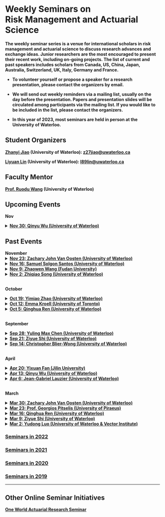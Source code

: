 # Weekly Seminars on <br/> Risk Management and Actuarial Science

<b>The weekly seminar series is a venue for international scholars in risk management and actuarial science to discuss research advances and exchange ideas. Junior researchers are the most encouraged to present their recent work, including on-going projects. The list of current and past speakers includes scholars from Canada, US, China, Japan, Australia, Switzerland, UK, Italy, Germany and France. </b>

* <b>To volunteer yourself or propose a speaker for a research presentation, please contact the organizers by email. </b>

* <b>We will send out weekly reminders via a mailing list, usually on the day before the presentation. Papers and presentation slides will be circulated among participants via the mailing list. If you would like to be included in the list, please contact the organizers.</b>

* <b>In this year of 2023, most seminars are held in person at the University of Waterloo.

## Student Organizers

<b>[Zhanyi Jiao](https://zhanyij.github.io/) (University of Waterloo):
<a href="mailto:z27jiao@uwaterloo.ca">z27jiao@uwaterloo.ca</a></b>

<b>[Liyuan Lin](https://liyuan-lin.github.io/Liyuan/) (University of Waterloo):
<a href="mailto:l89lin@uwaterloo.ca">l89lin@uwaterloo.ca</a></b>

 


## Faculty Mentor
<b>[Prof. Ruodu Wang](http://sas.uwaterloo.ca/~wang/) (University of Waterloo) </b>


## Upcoming Events
<body>

<b>Nov</b>

<details>
      <summary><u><b>Nov 30: Qinyu Wu (University of Waterloo)  </b></u></summary>
        <ol>
          <blockquote>
            <p><b> Title: Model Aggregation for Risk Evaluation and Robust Optimization </b></p>
            <p><b> Speaker: Qinyu Wu (Postdoc Fellow, University of Waterloo) </b></p>
            <p><b> Time:  14:00 - 15:30 pm, Nov 30, 2023 (Thu) </b></p>
            <p><b> Location: M3 3127 </b></p>
            <p><b> Abstract: We introduce a new approach for prudent risk evaluation based on stochastic dominance, which will be called the model aggregation (MA) approach. In contrast to the classic worst-case risk (WR) approach, the MA approach produces not only a robust value of risk evaluation but also a robust distributional model, independent of any specific risk measure. The MA risk evaluation can be computed through explicit formulas in the lattice theory of stochastic dominance, and under some standard assumptions, the MA robust optimization admits a convex-program reformulation. The MA approach for Wasserstein and mean-variance uncertainty sets admits explicit formulas for the obtained robust models. Via an equivalence property between the MA and the WR approaches, new axiomatic characterizations are obtained for the Value-at-Risk (VaR) and the Expected Shortfall (ES, also known as CVaR).  The new approach is illustrated with various risk measures and examples from portfolio optimization.
   </b></p>
          </blockquote>
        </ol>
</details>  

</body>


## Past Events

<body>
<b>November</b>
<details>
      <summary><u><b>Nov 23: Zachary John Van Oosten (University of Waterloo)  </b></u></summary>
        <ol>
          <blockquote>
            <p><b> Title: Coherent Extensions </b></p>
            <p><b> Speaker: Zachary John Van Oosten (PhD Student, University of Waterloo) </b></p>
            <p><b> Time:  14:00 - 15:30 pm, Nov 23, 2023 (Thu) </b></p>
            <p><b> Location: M3 3127 </b></p>
            <p><b> Abstract: In this talk, I will discuss some preliminary results on extending coherent risk measures defined on the subspace of random variables that are measurable with respect to a coarser-sigma-algebra. These extensions will be called coherent extensions and this concept is motivated by my earlier project on partially law-invariant coherent risk measures.  I will include some questions I am currently working on and a brief description of what I hope to get out of the project.
   </b></p>
          </blockquote>
        </ol>
</details> 
 
<details>
      <summary><u><b>Nov 16: Samuel Solgon Santos (University of Waterloo)  </b></u></summary>
        <ol>
          <blockquote>
            <p><b> Title: The (possibly) undesirable aspects of comonotonic additive risk measures: a literature review </b></p>
            <p><b> Speaker: Samuel Solgon Santos (Postdoc Fellow, University of Waterloo) </b></p>
            <p><b> Time:  14:00 - 15:30 pm, Nov 16, 2023 (Thu) </b></p>
            <p><b> Location: M3 3127 </b></p>
            <p><b> Abstract: The theory of risk measures has grown enormously in the last twenty years. In particular, risk measures satisfying the axiom of comonotonic additivity were extensively studied, arguably because of the plethora of results indicating interesting aspects of such risk measures. Recent research, however, has shown that this axiom is incompatible with properties that are central in specific contexts. In this paper we present a literature review of these incompatibilities.
   </b></p>
          </blockquote>
        </ol>
</details>  

<details>
      <summary><u><b>Nov 9: Zhaowen Wang (Fudan University)  </b></u></summary>
        <ol>
          <blockquote>
            <p><b> Title: CoVaR Under Asymptotic Independence </b></p>
            <p><b> Speaker: Zhaowen Wang (PhD Student, Fudan University) </b></p>
            <p><b> Time:  14:00 - 15:30 pm, Nov 9, 2023 (Thu) </b></p>
            <p><b> Location: M3 3127 </b></p>
            <p><b> Abstract: There has been increasing interest in measuring systemic risk since the global financial crisis of 2007-2009. Accurate assessment of systemic risk would enable regulators to introduce suitable policies to mitigate the risk as well as allow individual institutions to monitor their vulnerability to market movements. One popular measure of systemic risk is the conditional value-at-risk (CoVaR), proposed by Adrian and Brunnermeier (2011). We develop a methodology to estimate CoVaR semi-parametrically under asymptotic independence within the framework of bivariate extreme value theory. There is growing attention on asymptotic independent pairs in quantitative risk management. We use parametric modelling of the bivariate extremal structure to address data sparsity in the joint tail regions and prove consistency of the proposed estimator. The performance of the estimator is illustrated via simulation studies and a real data example.   </b></p>
          </blockquote>
        </ol>
</details>  
 
<details>
      <summary><u><b>Nov 2: Zhiqiao Song (University of Waterloo)  </b></u></summary>
        <ol>
          <blockquote>
            <p><b> Title: Distributionally Robust Mean-Variance Portfolio Selection with Wasserstein Distances </b></p>
            <p><b> Speaker: Zhiqiao Song (PhD Student, University of Waterloo) </b></p>
            <p><b> Time:  14:00 - 15:30 pm, Nov 2, 2023 (Thu) </b></p>
            <p><b> Location: M3 3127 </b></p>
            <p><b> Abstract: This presentation will delve into various financial models related to portfolio selection. We will revisit the Markowitz’s mean-variance model, Fama-French model, as well as Black-Litterman model, and introduce a distributionally robust model newly proposed in the paper “Blanchet, J., Chen, L., and Zhou, X. Y. (2022). Distributionally Robust Mean-Variance Portfolio Selection with Wasserstein Distances.” This paper studies the robust portfolio selection problem with distributional uncertainty centered around the empirical measure and dictate the discrepancy between probability measures by Wasserstein distance. The problem is reformulated as an empirical variance minimization problem with an additional regularization term. Recently developed inference methodology is applied in order to define the size of the distributional uncertainty and the associated robust target return. Finally, a brief comparison would be provided to illustrate the performance of the models.   </b></p>
          </blockquote>
        </ol>
</details>  
<br>

<b>October</b>
<details>
      <summary><u><b>Oct 19: Yimiao Zhao (University of Waterloo)  </b></u></summary>
        <ol>
          <blockquote>
            <p><b> Title: Catastrophe Risk Pooling </b></p>
            <p><b> Speaker: Yimiao Zhao (PhD Student, University of Waterloo) </b></p>
            <p><b> Time:  14:00 - 15:30 pm, Oct 19, 2023 (Thu) </b></p>
            <p><b> Location: M3 3127 </b></p>
            <p><b> Abstract: The ongoing climate change causes natural disaster losses are on the rise. The huge gap between actual and insured losses, however, is growing. Insurance-based solutions are receiving increasing attention to mitigate disaster and climate risks. Due to the features of catastrophic risks, catastrophe insurance market has failed to provide sufficient protections. In this paper we discuss how pooling catastrophe risks from various geographies and perils can be an effective tool for diversifying catastrophic risks and reducing risk premiums. Simulations are provided to illustrate our results. </b></p>
          </blockquote>
        </ol>
</details>  

<details>
      <summary><u><b>Oct 12: Emma Kroell (University of Toronto)  </b></u></summary>
        <ol>
          <blockquote>
            <p><b> Title: Optimal Robust Reinsurance with Multiple Insurers </b></p>
            <p><b> Speaker: Emma Kroell (PhD Candidate, University of Toronto) </b></p>
            <p><b> Time:  14:00 - 15:30 pm, Oct 12, 2023 (Thu) </b></p>
            <p><b> Location: M3 3127 </b></p>
            <p><b> Abstract: We study a reinsurer who faces multiple sources of model uncertainty. The reinsurer offers contracts to n insurers whose claims follow different compound Poisson processes. As the reinsurer is uncertain about the insurers’ claim severity distributions and frequencies, they design reinsurance contracts that maximise their expected wealth subject to an entropy penalty. Insurers meanwhile seek to maximise their expected utility without ambiguity. We solve this continuous-time Stackelberg game for general reinsurance contracts and find that the reinsurer prices under a distortion of the barycentre of the insurers’ models. We apply our results to proportional reinsurance and excess-of-loss reinsurance contracts and illustrate the solutions numerically. </b></p>
          </blockquote>
        </ol>
</details>  

<details>
      <summary><u><b>Oct 5: Qinghua Ren (University of Waterloo)  </b></u></summary>
        <ol>
          <blockquote>
            <p><b> Title: Risk sharing under heterogeneous beliefs without convexity </b></p>
            <p><b> Speaker: Qinghua Ren (PhD Student, University of Waterloo) </b></p>
            <p><b> Time:  14:00 - 15:30 pm, Oct 5, 2023 (Thu) </b></p>
            <p><b> Location: M3 3127 </b></p>
            <p><b> Abstract: This talk delves into the paper "Liebrich, F. B. (2021). Risk sharing under heterogeneous beliefs without convexity. " The paper aims to find Pareto-optimal allocations of risk among finitely many agents. The associated individual risk measures are assumed to be consistent with the respective second-order stochastic dominance relations, but with respect to potentially heterogeneous reference probability measures. The paper provides a simple sufficient condition for the existence of Pareto optima. Furthermore, the results are extended to capital requirements with multidimensional security markets. </b></p>
          </blockquote>
        </ol>
</details>  
<br>

 
<b>September</b>

<details>
      <summary><u><b>Sep 28: Yuling Max Chen (University of Waterloo)  </b></u></summary>
        <ol>
          <blockquote>
            <p><b> Title: Reinforcement Learning Approaches to Stochastic Control Problems: A Bidirectional Introduction</b></p>
            <p><b> Speaker: Yuling Max Chen (PhD Student, University of Waterloo) </b></p>
            <p><b> Time:  14:00 - 15:30 pm, Sep 28, 2023 (Thu) </b></p>
            <p><b> Location: M3 3127 </b></p>
            <p><b> Abstract: Reinforcement Learning (RL) is the Computer Science counterpart of the statisticians’ Stochastic Control (SC) problem, both seeking optimal solutions for sequential decision-making problems modeled by Markov Decision Processes (MDPs). This presentation explores RL in a bidirectional manner. Starting gently from the SC perspective, we demonstrate how RL enhances exploration and exploitation in classical control problems, comparing RL-facilitated optimal control with non-RL solutions, under the Markowitz portfolio optimization setting. Conversely, Inverse Reinforcement Learning (IRL) has garnered substantial attention within the Deep Learning community, expanding the boundaries of traditional control problems. While traditional control problems (e.g., Linear Quadratic Control) optimize known objective functions within dynamic systems, IRL acknowledges the limitations of this approach in real-world scenarios, as individual’s objective (utility) evolve with accumulating experience. Thereby, we introduce a scalable Bayesian IRL model that addresses control problems with indeterminate objectives. Our method employs Variational Inference for a priori objective function learning and utilizes exploration-exploitation strategies to identify optimal controls. Empirical results underscore the model's efficacy, showcasing its promising performance in solving a toy maze problem.  </b></p>
          </blockquote>
        </ol>
</details>  


<details>
      <summary><u><b>Sep 21: Ziyue Shi (University of Waterloo)  </b></u></summary>
        <ol>
          <blockquote>
            <p><b> Title: Robustness in the optimization of risk measures </b></p>
            <p><b> Speaker: Ziyue Shi (PhD Student, University of Waterloo) </b></p>
            <p><b> Time:  14:00 - 15:30 pm, Sep 21, 2023 (Thu) </b></p>
            <p><b> Location: M3 3127 </b></p>
            <p><b> Abstract: This talk delves into the paper "Embrechts, P., Schied, A., & Wang, R. (2022). Robustness in the optimization of risk measures. Operations Research, 70(1), 95-110." A risk measure as a function may have some robustness properties but may fail to be robust within an optimization context. Robustness properties on the procedure of optimization are investigated in this paper. The key concern of the paper is to investigate the influence of the selection of the underlying objective on the robustness in risk optimization. Specifically, it places particular emphasis on the two popular regulatory risk measures, the Value-at-Risk and Expected Shortfall, and their robustness properties in optimization problems. In this talk, I will focus on the motivation, model setup, results, and main conclusions of this paper. </b></p>
          </blockquote>
        </ol>
</details>  
  
<details>
      <summary><u><b>Sep 14: Christopher Blier-Wong (University of Waterloo)  </b></u></summary>
        <ol>
          <blockquote>
            <p><b> Title: FGM copulas, generalizations, and actuarial applications </b></p>
            <p><b> Speaker: Christopher Blier-Wong (Postdoc Fellow, University of Waterloo) </b></p>
            <p><b> Time:  14:00 - 15:30 pm, Sep 14, 2023 (Thu) </b></p>
            <p><b> Location: M3 3127 </b></p>
            <p><b> Abstract: This talk will outline recent advances on the Farlie-Gumbel-Morgenstern (FGM) family copulas. At its core is a stochastic representation of FGM copulas based on multivariate symmetric Bernoulli distributions. This one-to-one correspondence lets us derive useful properties for this family. We study subfamilies and generalizations of FGM copulas and construct high-dimensional copulas with few dependence parameters. Then, we will explain some actuarial applications, focusing on risk aggregation (including risk-sharing and capital allocation) and collective risk models. Finally, we will conclude with current avenues for research, including high-dimensional estimation strategies and generalizing the results to Baker copulas. This research is based on joint work with Hélène Cossette, Etienne Marceau, and other collaborators. </b></p>
          </blockquote>
        </ol>
</details>  
<br>
 
<b>April</b>

<details>
      <summary><u><b>Apr 20: Yixuan Fan (Jilin University)  </b></u></summary>
        <ol>
          <blockquote>
            <p><b> Title: Safe Testing </b></p>
            <p><b> Speaker: Yixuan Fan (PhD Candidate, Jilin University) </b></p>
            <p><b> Time: 15:30 - 17:00 pm, Apr 20 (Thu) </b></p>
            <p><b> Location: M3 4206 </b></p>
            <p><b> Abstract: This paper develops the theory of hypothesis testing based on the e-value, a notion of evidence that, unlike the p-value, allows for effortlessly combining results from several studies in the common scenario where the decision to perform a new study may depend on previous outcomes. Tests based on e-values are safe, i.e. they preserve Type-I error guarantees, under such optional continuation. This paper defines growth-rate optimality (GRO) as an analogue of power in an optional continuation context and shows how to construct GRO e-variables for general testing problems with composite null and alternative, emphasizing models with nuisance parameters. GRO e-values take the form of Bayes factors with special priors.  The theory is also illustrated by using several classic examples including a one-sample safe t-test and the 2×2 contingency table. Sharing Fisherian, Neymanian and Jeffreys-Bayesian interpretations, e-values may provide a methodology acceptable to adherents of all three schools. </b></p>
          </blockquote>
        </ol>
</details> 
 
<details>
      <summary><u><b>Apr 13: Qinyu Wu (University of Waterloo) </b></u></summary>
        <ol>
          <blockquote>
            <p><b> Title: Generalization and Regularization via Wasserstein Distributionally Robust Optimization </b></p>
            <p><b> Speaker: Qinyu Wu (Postdoc Fellow, University of Waterloo) </b></p>
            <p><b> Time: 15:30 - 17:00 pm, Apr 13 (Thu) </b></p>
            <p><b> Location: M3 4206 </b></p>
            <p><b> Abstract: Wasserstein distributionally robust optimization (DRO) has found success in operations research and machine learning applications as a powerful means to obtain solutions with favorable out-of-sample performances. Two compelling explanations for the success are the generalization bounds derived from Wasserstein DRO and the equivalency between Wasserstein DRO and the regularization scheme commonly applied in machine learning. Existing results on generalization bounds and the equivalency to regularization are largely limited to the setting where the Wasserstein ball is of a certain type and the decision criterion takes certain forms of an expected function. In this paper, we show that by focusing on Wasserstein DRO problems with affine decision rules, it is possible to obtain generalization bounds and the equivalency to regularization in a significantly broader setting where the Wasserstein ball can be of a general type and the decision criterion can be a general measure of risk, i.e., nonlinear in distributions. This allows for accommodating many important classification, regression, and risk minimization applications that have not been addressed to date using Wasserstein DRO. Our results are strong in that the generalization bounds do not suffer from the curse of dimensionality and the equivalency to regularization is exact. As a byproduct, our regularization results broaden considerably the class of Wasserstein DRO models that can be solved efficiently via regularization formulations. </b></p>
          </blockquote>
        </ol>
</details> 
 
<details>
      <summary><u><b>Apr 6: Jean-Gabriel Lauzier (University of Waterloo)  </b></u></summary>
        <ol>
          <blockquote>
            <p><b> Title: Risk sharing, measuring variability, and distortion riskmetrics </b></p>
            <p><b> Speaker: Jean-Gabriel Lauzier (Postdoc Fellow, University of Waterloo) </b></p>
            <p><b> Time: 15:30 - 17:00 pm, Apr 6 (Thu) </b></p>
            <p><b> Location: M3 4206 </b></p>
            <p><b> Abstract: We address the problem of sharing risk among agents with preferences modelled by a general class of comonotonic additive and law-based functionals that need not be either monotone or convex. Such functionals are called distortion riskmetrics, which include many statistical measures of risk and variability used in portfolio optimization and insurance. The set of Pareto-optimal allocations is characterized under various settings of general or comonotonic risk sharing problems. We solve explicitly Pareto-optimal allocations among agents using the Gini deviation, the mean-median deviation, or the inter-quantile difference as the relevant variability measures. The latter is of particular interest, as optimal allocations are not comonotonic in the presence of inter-quantile difference agents; instead, the optimal allocation features a mixture of pairwise counter-monotonic structures, showing some patterns of extremal negative dependence. </b></p>
          </blockquote>
        </ol>
</details> 

<br>
 
<b>March</b>
 
<details>
      <summary><u><b>Mar 30: Zachary John Van Oosten (University of Waterloo)  </b></u></summary>
        <ol>
          <blockquote>
            <p><b> Title: Conditional and Dynamic Convex Risk Measures </b></p>
            <p><b> Speaker: Zachary John Van Oosten (University of Waterloo) </b></p>
            <p><b> Time: 15:30 - 17:00 pm, Mar 30 (Thu) </b></p>
            <p><b> Location: M3 4206 </b></p>
            <p><b> Abstract: The paper extends the definition of convex risk measures to the conditional setting. The framework can be seen as a generalization of classical risk measures.  Much like the non-conditional case, the notion of acceptable sets is introduced and the interplay between such sets and measures is discussed.  A representation result is proved in terms of conditional expectation. Afterward, a regularity property is defined and conditional convex risk measures are shown to have it. The paper finishes by defining dynamic convex risk measures and characterizes those satisfying some natural time consistency properties.    </b></p>
          </blockquote>
        </ol>
</details> 
 
<details>
      <summary><u><b>Mar 23: Prof. Georgios Pitselis (University of Piraeus)  </b></u></summary>
        <ol>
          <blockquote>
            <p><b> Title: Weighted Credibility Distribution Estimation with Applications to Insurance and Finance </b></p>
            <p><b> Speaker: <a href = "https://www.unipi.gr/unipi/en/pitselis.html"> Georgios Pitselis </a> (University of Piraeus) </b></p>
            <p><b> Time: 15:30 - 17:00 pm, Mar 23 (Thu) </b></p>
            <p><b> Location: M3 3127 </b></p>
            <p><b> Abstract: This paper extends the results of Jewell (1974) of forecasting the distribution of individual risk in cases where the observations are weighted or are grouped in intervals. The credibility estimation is obtained by restricting the class of admissible functions, leading to the so-called linearized credibility results and the optimal projection theorem is also applied for credibility estimation. In addition, distribution credibility estimators are also established, and numerical illustrations are herein presented. Two examples of distribution credibility estimation are given, one with insurance loss data and the other with industry financial data.   </b></p>
          </blockquote>
        </ol>
</details> 
 
<details>
      <summary><u><b>Mar 16: Qinghua Ren (University of Waterloo)  </b></u></summary>
        <ol>
          <blockquote>
            <p><b> Title: Distributionally robust reinsurance with Value-at-Risk and Conditional Value-at-Risk </b></p>
            <p><b> Speaker: Qinghua Ren (PhD Student, University of Waterloo) </b></p>
            <p><b> Time: 15:30 - 17:00 pm, Mar 16 (Thu) </b></p>
            <p><b> Location: M3 3127 </b></p>
            <p><b> Abstract: This paper introduced the model uncertainty into the classic reinsurance framework and focused on distributionally robust reinsurance problems by minimizing the worst-case VaR(CVaR) of the total retained loss. The authors obtained closed-form solutions for the worst-case VaR over an uncertainty set containing distributions with common ﬁrst two moments. The optimal deductibles of the optimization problems were also obtained. The paper showed that the worst-case CVaR is equal to the worst-case VaR of the insurer’s total retained loss under stop-loss reinsurance contract. Several numerical experiments were conducted to compare this model with classic stop-loss reinsurance framework.   </b></p>
          </blockquote>
        </ol>
</details> 
 
 
<details>
      <summary><u><b>Mar 9: Ziyue Shi (University of Waterloo)  </b></u></summary>
        <ol>
          <blockquote>
            <p><b> Title: The design of an optimal retrospective rating plan </b></p>
            <p><b> Speaker: Ziyue Shi (PhD Student, University of Waterloo) </b></p>
            <p><b> Time: 15:30 - 17:00 pm, Mar 9 (Thu) </b></p>
            <p><b> Location: M3 4206 </b></p>
            <p><b> Abstract: This talk is based on the work of Chen et al. (2016), which studies an optimal retrospective rating plan by minimizing the risk exposure of the insured under the framework of convex order. This paper adopts a little-studied premium principle called the retrospective rating plan premium. This premium principle considers the insured's actual losses during the policy year and, in fact, it is widely used in insurance practice. In this talk, we will introduce the retrospective rating plan premium, elaborate on the model setup, and discuss the main results of the background paper.   </b></p>
          </blockquote>
        </ol>
</details>  
 
<details>
      <summary><u><b>Mar 2: Yudong Luo (University of Waterloo & Vector Institute)  </b></u></summary>
        <ol>
          <blockquote>
            <p><b> Title: Mean-Variance Reinforcement Learning </b></p>
            <p><b> Speaker: <a href = "http://miyunluo.com/"> Yudong Luo </a> (PhD Candidate, University of Waterloo & Vector Institute) </b></p>
            <p><b> Time: 15:30 - 17:00 pm, Mar 2 (Thu) </b></p>
            <p><b> Location: M3 4206 </b></p>
            <p><b> Abstract: Restricting the variance of a policy's return is a popular choice in risk-averse reinforcement learning (RL) literature due to its clear mathematical definition and easy interpretability. In this presentation, the fundamental concepts of traditional risk-neutral RL are first introduced, followed with the risk-averse mean-variance RL problem. The existing mean-variance RL methods are described, and their limitations are discussed.  </b></p>
          </blockquote>
        </ol>
</details>  
</body>
 
### [<u>Seminars in 2022</u>](./2022.html)

### [<u>Seminars in 2021</u>](./2021.html)

### [<u>Seminars in 2020</u>](./2020.html)

### [<u>Seminars in 2019</u>](./2019.html)



* * *
## Other Online Seminar Initiatives
[One World Actuarial Research Seminar](http://www.maths.usyd.edu.au/u/munir/owars/)

